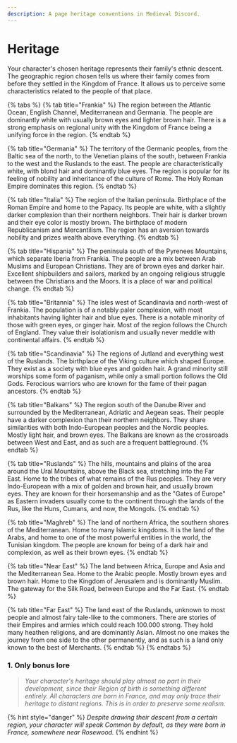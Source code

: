 ```yaml
---
description: A page heritage conventions in Medieval Discord.
---
```


# Heritage

Your character's chosen heritage represents their family's ethnic descent. The geographic region chosen tells us where their family comes from before they settled in the Kingdom of France. It allows us to perceive some characteristics related to the people of that place.

{% tabs %}
{% tab title="Frankia" %}
The region between the Atlantic Ocean, English Channel, Mediterranean and Germania. The people are dominantly white with usually brown eyes and lighter brown hair. There is a strong emphasis on regional unity with the Kingdom of France being a unifying force in the region.
{% endtab %}

{% tab title="Germania" %}
The territory of the Germanic peoples, from the Baltic sea of the north, to the Venetian plains of the south, between Frankia to the west and the Ruslands to the east. The people are characteristically white, with blond hair and dominantly blue eyes. The region is popular for its feeling of nobility and inheritance of the culture of Rome. The Holy Roman Empire dominates this region.
{% endtab %}

{% tab title="Italia" %}
The region of the Italian peninsula. Birthplace of the Roman Empire and home to the Papacy. Its people are white, with a slightly darker complexion than their northern neighbors. Their hair is darker brown and their eye color is mostly brown. The birthplace of modern Republicanism and Mercantilism. The region has an aversion towards nobility and prizes wealth above everything.
{% endtab %}

{% tab title="Hispania" %}
The peninsula south of the Pyrenees Mountains, which separate Iberia from Frankia. The people are a mix between Arab Muslims and European Christians. They are of brown eyes and darker hair. Excellent shipbuilders and sailors, marked by an ongoing religious struggle between the Christians and the Moors. It is a place of war and political change.
{% endtab %}

{% tab title="Britannia" %}
The isles west of Scandinavia and north-west of Frankia. The population is of a notably paler complexion, with most inhabitants having lighter hair and blue eyes. There is a notable minority of those with green eyes, or ginger hair. Most of the region follows the Church of England. They value their isolationism and usually never meddle with continental affairs.
{% endtab %}

{% tab title="Scandinavia" %}
The regions of Jutland and everything west of the Ruslands. The birthplace of the Viking culture which shaped Europe. They exist as a society with blue eyes and golden hair. A grand minority still worships some form of paganism, while only a small portion follows the Old Gods. Ferocious warriors who are known for the fame of their pagan ancestors.
{% endtab %}

{% tab title="Balkans" %}
The region south of the Danube River and surrounded by the Mediterranean, Adriatic and Aegean seas. Their people have a darker complexion than their northern neighbors. They share similarities with both Indo-European peoples and the Nordic peoples. Mostly light hair, and brown eyes. The Balkans are known as the crossroads between West and East, and as such are a frequent battleground.
{% endtab %}

{% tab title="Ruslands" %}
The hills, mountains and plains of the area around the Ural Mountains, above the Black sea, stretching into the Far East. Home to the tribes of what remains of the Rus peoples. They are very Indo-European with a mix of golden and brown hair, and usually brown eyes. They are known for their horsemanship and as the "Gates of Europe" as Eastern invaders usually come to the continent through the lands of the Rus, like the Huns, Cumans, and now, the Mongols. 
{% endtab %}

{% tab title="Maghreb" %}
The land of northern Africa, the southern shores of the Mediterranean. Home to many Islamic kingdoms. It is the land of the Arabs, and home to one of the most powerful entities in the world, the Tunisian kingdom. The people are known for being of a dark hair and complexion, as well as their brown eyes.
{% endtab %}

{% tab title="Near East" %}
The land between Africa, Europe and Asia and the Mediterranean Sea. Home to the Arabic people. Mostly brown eyes and brown hair. Home to the Kingdom of Jerusalem and is dominantly Muslim. The gateway for the Silk Road, between Europe and the Far East.
{% endtab %}

{% tab title="Far East" %}
The land east of the Ruslands, unknown to most people and almost fairy tale-like to the commoners. There are stories of their Empires and armies which could reach 100.000 strong. They hold many heathen religions, and are dominantly Asian. Almost no one makes the journey from one side to the other permanently, and as such is a land only known to the best of Merchants.
{% endtab %}
{% endtabs %}

### 1. Only bonus lore

> _Your character's heritage should play almost no part in their development, since their Region of birth is something different entirely. All characters are born in France, and may only trace their heritage to distant regions. This is in order to preserve some realism._

{% hint style="danger" %}
_Despite drawing their descent from a certain region, your character will speak Common by default, as they were born in France, somewhere near Rosewood._
{% endhint %}

